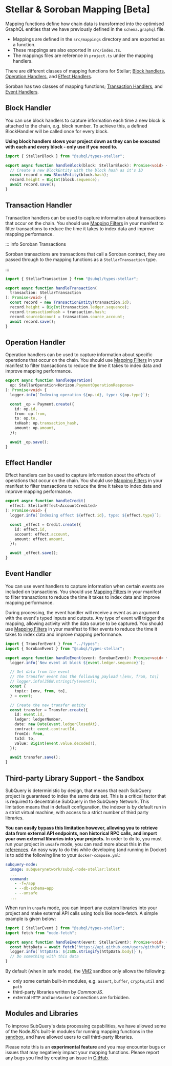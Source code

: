 # Stellar & Soroban Mapping [Beta]

Mapping functions define how chain data is transformed into the optimised GraphQL entities that we have previously defined in the `schema.graphql` file.

- Mappings are defined in the `src/mappings` directory and are exported as a function.
- These mappings are also exported in `src/index.ts`.
- The mappings files are reference in `project.ts` under the mapping handlers.

There are different classes of mapping functions for Stellar; [Block handlers](#block-handler), [Operation Handlers](#operation-handler), and [Effect Handlers](#effect-handler).

Soroban has two classes of mapping functions; [Transaction Handlers](#transaction-handler), and [Event Handlers](#event-handler).

## Block Handler

You can use block handlers to capture information each time a new block is attached to the chain, e.g. block number. To achieve this, a defined BlockHandler will be called once for every block.

**Using block handlers slows your project down as they can be executed with each and every block - only use if you need to.**

```ts
import { StellarBlock } from "@subql/types-stellar";

export async function handleBlock(block: StellarBlock): Promise<void> {
  // Create a new BlockEntity with the block hash as it's ID
  const record = new BlockEntity(block.hash);
  record.height = BigInt(block.sequence);
  await record.save();
}
```

## Transaction Handler

Transaction handlers can be used to capture information about transactions that occur on the chain. You should use [Mapping Filters](../manifest/stellar.md#mapping-handlers-and-filters) in your manifest to filter transactions to reduce the time it takes to index data and improve mapping performance.

::: info Soroban Transactions

Soroban transactions are transactions that call a Soroban contract, they are passed through to the mapping functions as a `StellarTransaction` type.

:::

```ts
import { StellarTransaction } from "@subql/types-stellar";

export async function handleTransaction(
  transaction: StellarTransaction
): Promise<void> {
  const record = new TransactionEntity(transaction.id);
  record.height = BigInt(transaction.ledger.sequence);
  record.transactionHash = transaction.hash;
  record.sourceAccount = transaction.source_account;
  await record.save();
}
```

## Operation Handler

Operation handlers can be used to capture information about specific operations that occur on the chain. You should use [Mapping Filters](../manifest/stellar.md#mapping-handlers-and-filters) in your manifest to filter transactions to reduce the time it takes to index data and improve mapping performance.

```ts
export async function handleOperation(
  op: StellarOperation<Horizon.PaymentOperationResponse>
): Promise<void> {
  logger.info(`Indexing operation ${op.id}, type: ${op.type}`);

  const _op = Payment.create({
    id: op.id,
    from: op.from,
    to: op.to,
    txHash: op.transaction_hash,
    amount: op.amount,
  });

  await _op.save();
}
```

## Effect Handler

Effect handlers can be used to capture information about the effects of operations that occur on the chain. You should use [Mapping Filters](../manifest/stellar.md#mapping-handlers-and-filters) in your manifest to filter transactions to reduce the time it takes to index data and improve mapping performance.

```ts
export async function handleCredit(
  effect: StellarEffect<AccountCredited>
): Promise<void> {
  logger.info(`Indexing effect ${effect.id}, type: ${effect.type}`);

  const _effect = Credit.create({
    id: effect.id,
    account: effect.account,
    amount: effect.amount,
  });

  await _effect.save();
}
```

## Event Handler

You can use event handlers to capture information when certain events are included on transactions. You should use [Mapping Filters](../manifest/stellar.md#mapping-handlers-and-filters) in your manifest to filter transactions to reduce the time it takes to index data and improve mapping performance.

During processing, the event handler will receive a event as an argument with the event's typed inputs and outputs. Any type of event will trigger the mapping, allowing activity with the data source to be captured. You should use [Mapping Filters](../manifest/stellar.md#mapping-handlers-and-filters) in your manifest to filter events to reduce the time it takes to index data and improve mapping performance.

```ts
import { TransferEvent } from "../types";
import { SorobanEvent } from "@subql/types-stellar";

export async function handleEvent(event: SorobanEvent): Promise<void> {
  logger.info(`New event at block ${event.ledger.sequence}`);

  // Get data from the event
  // The transfer event has the following payload \[env, from, to\]
  // logger.info(JSON.stringify(event));
  const {
    topic: [env, from, to],
  } = event;

  // Create the new transfer entity
  const transfer = Transfer.create({
    id: event.id,
    ledger: ledgerNumber,
    date: new Date(event.ledgerClosedAt),
    contract: event.contractId,
    fromId: from,
    toId: to,
    value: BigInt(event.value.decoded!),
  });

  await transfer.save();
}
```

## Third-party Library Support - the Sandbox

SubQuery is deterministic by design, that means that each SubQuery project is guaranteed to index the same data set. This is a critical factor that is required to decentralise SubQuery in the SubQuery Network. This limitation means that in default configuration, the indexer is by default run in a strict virtual machine, with access to a strict number of third party libraries.

**You can easily bypass this limitation however, allowing you to retrieve data from external API endpoints, non historical RPC calls, and import your own external libraries into your projects.** In order to do to, you must run your project in `unsafe` mode, you can read more about this in the [references](../../run_publish/references.md#unsafe-node-service). An easy way to do this while developing (and running in Docker) is to add the following line to your `docker-compose.yml`:

```yml
subquery-node:
  image: subquerynetwork/subql-node-stellar:latest
  ...
  command:
    - -f=/app
    - --db-schema=app
    - --unsafe
  ...
```

When run in `unsafe` mode, you can import any custom libraries into your project and make external API calls using tools like node-fetch. A simple example is given below:

```ts
import { StellarEvent } from "@subql/types-stellar";
import fetch from "node-fetch";

export async function handleEvent(event: StellarEvent): Promise<void> {
  const httpData = await fetch("https://api.github.com/users/github");
  logger.info(`httpData: ${JSON.stringify(httpData.body)}`);
  // Do something with this data
}
```

By default (when in safe mode), the [VM2](https://www.npmjs.com/package/vm2) sandbox only allows the following:

- only some certain built-in modules, e.g. `assert`, `buffer`, `crypto`,`util` and `path`
- third-party libraries written by _CommonJS_.
- external `HTTP` and `WebSocket` connections are forbidden.

## Modules and Libraries

To improve SubQuery's data processing capabilities, we have allowed some of the NodeJS's built-in modules for running mapping functions in the [sandbox](#third-party-library-support---the-sandbox), and have allowed users to call third-party libraries.

Please note this is an **experimental feature** and you may encounter bugs or issues that may negatively impact your mapping functions. Please report any bugs you find by creating an issue in [GitHub](https://github.com/subquery/subql).
